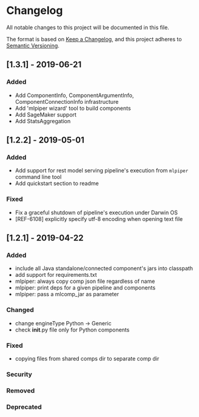 # Changelog
All notable changes to this project will be documented in this file.

The format is based on [Keep a Changelog](https://keepachangelog.com/en/1.0.0/),
and this project adheres to [Semantic Versioning](https://semver.org/spec/v2.0.0.html).

## [1.3.1] - 2019-06-21
### Added
- Add ComponentInfo, ComponentArgumentInfo, ComponentConnectionInfo infrastructure
- Add 'mlpiper wizard' tool to build components
- Add SageMaker support
- Add StatsAggregation

## [1.2.2] - 2019-05-01
### Added
- Add support for rest model serving pipeline's execution from `mlpiper` command line tool
- Add quickstart section to readme

### Fixed
- Fix a graceful shutdown of pipeline's execution under Darwin OS 
- [REF-6108] explicitly specify utf-8 encoding when opening text file

## [1.2.1] - 2019-04-22
### Added
- include all Java standalone/connected component's jars into classpath
- add support for requirements.txt
- mlpiper: always copy comp json file regardless of name
- mlpiper: print deps for a given pipeline and components
- mlpiper: pass a mlcomp_jar as parameter

### Changed
- change engineType Python -> Generic
- check __init__.py file only for Python components

### Fixed
- copying files from shared comps dir to separate comp dir

### Security
### Removed
### Deprecated

